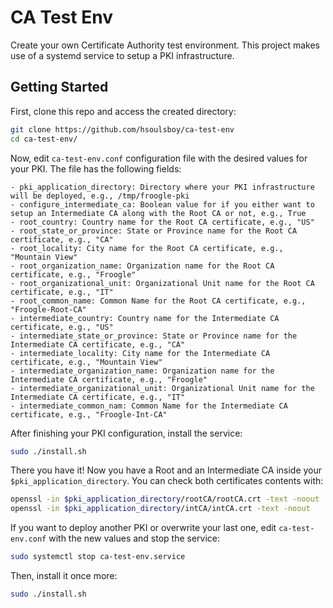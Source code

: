 # CA Test Env

Create your own Certificate Authority test environment. This project makes use of a systemd service to setup a PKI infrastructure.

## Getting Started

First, clone this repo and access the created directory:
```bash
git clone https://github.com/hsoulsboy/ca-test-env
cd ca-test-env/
```

Now, edit `ca-test-env.conf` configuration file with the desired values for your PKI. The file has the following fields:
```
- pki_application_directory: Directory where your PKI infrastructure will be deployed, e.g., /tmp/froogle-pki
- configure_intermediate_ca: Boolean value for if you either want to setup an Intermediate CA along with the Root CA or not, e.g., True
- root_country: Country name for the Root CA certificate, e.g., "US"
- root_state_or_province: State or Province name for the Root CA certificate, e.g., "CA"
- root_locality: City name for the Root CA certificate, e.g., "Mountain View"
- root_organization_name: Organization name for the Root CA certificate, e.g., "Froogle"
- root_organizational_unit: Organizational Unit name for the Root CA certificate, e.g., "IT"
- root_common_name: Common Name for the Root CA certificate, e.g., "Froogle-Root-CA"
- intermediate_country: Country name for the Intermediate CA certificate, e.g., "US"
- intermediate_state_or_province: State or Province name for the Intermediate CA certificate, e.g., "CA"
- intermediate_locality: City name for the Intermediate CA certificate, e.g., "Mountain View"
- intermediate_organization_name: Organization name for the Intermediate CA certificate, e.g., "Froogle"
- intermediate_organizational_unit: Organizational Unit name for the Intermediate CA certificate, e.g., "IT"
- intermediate_common_nam: Common Name for the Intermediate CA certificate, e.g., "Froogle-Int-CA"
```

After finishing your PKI configuration, install the service:
```bash
sudo ./install.sh
```

There you have it! Now you have a Root and an Intermediate CA inside your `$pki_application_directory`. You can check both certificates contents with:
```bash
openssl -in $pki_application_directory/rootCA/rootCA.crt -text -noout
openssl -in $pki_application_directory/intCA/intCA.crt -text -noout
```

If you want to deploy another PKI or overwrite your last one, edit `ca-test-env.conf` with the new values and stop the service:
```bash
sudo systemctl stop ca-test-env.service
```

Then, install it once more:
```bash
sudo ./install.sh
```

